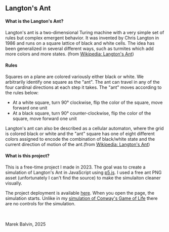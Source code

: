 ## Langton's Ant
#### What is the Langton's Ant?
Langton's ant is a two-dimensional Turing machine with a very simple set of rules but complex emergent behavior. It was invented by Chris Langton in 1986 and runs on a square lattice of black and white cells. The idea has been generalized in several different ways, such as turmites which add more colors and more states. (from [Wikipedia: Langton's Ant](https://en.wikipedia.org/wiki/Langton%27s_ant))
#### Rules
Squares on a plane are colored variously either black or white. We arbitrarily identify one square as the "ant". The ant can travel in any of the four cardinal directions at each step it takes. The "ant" moves according to the rules below:
-  At a white square, turn 90° clockwise, flip the color of the square, move forward one unit
-  At a black square, turn 90° counter-clockwise, flip the color of the square, move forward one unit

Langton's ant can also be described as a cellular automaton, where the grid is colored black or white and the "ant" square has one of eight different colors assigned to encode the combination of black/white state and the current direction of motion of the ant.(from [Wikipedia: Langton's Ant](https://en.wikipedia.org/wiki/Langton%27s_ant))

#### What is this project?
This is a free-time project I made in 2023. The goal was to create a simulation of Langton's Ant in JavaScript using [p5.js](https://p5js.org/). I used a free ant PNG asset (unfortunately I can't find the source) to make the simulaiton cleaner visually.

The project deployment is available [here](https://marekblvn.github.io/langtons-ant/). When you open the page, the simulation starts. Unlike in my [simulation of Conway's Game of Life](https://github.com/marekblvn/game-of-life) there are no controls for the simulation.


<br />
<br />
Marek Balvin, 2025
